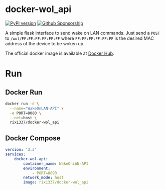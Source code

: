 # docker-wol_api

[![PyPI version](https://badge.fury.io/py/wol-api.svg)](https://badge.fury.io/py/wol-api)
[![Github Sponsorship](https://img.shields.io/badge/support-me-red.svg)](https://github.com/users/rix1337/sponsorship)

A simple flask interface to send wake on LAN commands. Just send a `POST` to `/wol/FF:FF:FF:FF:FF:FF` where `FF:FF:FF:FF:FF:FF` is the desired MAC address of the device to be woken up.

The official docker image is available at [Docker Hub](https://hub.docker.com/r/rix1337/docker-wol_api).

# Run

## Docker Run

```bash
docker run -d \
  --name="WakeOnLAN-API" \
  -e PORT=8080 \
  --net=host \
  rix1337/docker-wol_api
```
 
## Docker Compose

```yaml
version: '3.3'
services:
    docker-wol-api:
        container_name: WakeOnLAN-API
        environment:
            - PORT=8893
        network_mode: host
        image: rix1337/docker-wol_api
```
